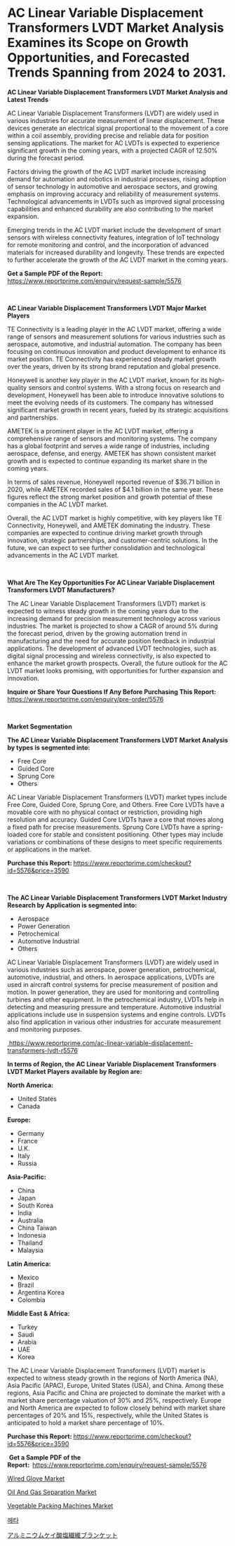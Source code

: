 <p><h1>AC Linear Variable Displacement Transformers LVDT Market Analysis Examines its Scope on Growth Opportunities, and Forecasted Trends Spanning from 2024 to 2031.</h1></p><p><strong>AC Linear Variable Displacement Transformers LVDT Market Analysis and Latest Trends</strong></p>
<p><p>AC Linear Variable Displacement Transformers (LVDT) are widely used in various industries for accurate measurement of linear displacement. These devices generate an electrical signal proportional to the movement of a core within a coil assembly, providing precise and reliable data for position sensing applications. The market for AC LVDTs is expected to experience significant growth in the coming years, with a projected CAGR of 12.50% during the forecast period.</p><p>Factors driving the growth of the AC LVDT market include increasing demand for automation and robotics in industrial processes, rising adoption of sensor technology in automotive and aerospace sectors, and growing emphasis on improving accuracy and reliability of measurement systems. Technological advancements in LVDTs such as improved signal processing capabilities and enhanced durability are also contributing to the market expansion.</p><p>Emerging trends in the AC LVDT market include the development of smart sensors with wireless connectivity features, integration of IoT technology for remote monitoring and control, and the incorporation of advanced materials for increased durability and longevity. These trends are expected to further accelerate the growth of the AC LVDT market in the coming years.</p></p>
<p><strong>Get a Sample PDF of the Report:&nbsp;</strong> <a href="https://www.reportprime.com/enquiry/request-sample/5576">https://www.reportprime.com/enquiry/request-sample/5576</a></p>
<p>&nbsp;</p>
<p><strong>AC Linear Variable Displacement Transformers LVDT Major Market Players</strong></p>
<p><p>TE Connectivity is a leading player in the AC LVDT market, offering a wide range of sensors and measurement solutions for various industries such as aerospace, automotive, and industrial automation. The company has been focusing on continuous innovation and product development to enhance its market position. TE Connectivity has experienced steady market growth over the years, driven by its strong brand reputation and global presence.</p><p>Honeywell is another key player in the AC LVDT market, known for its high-quality sensors and control systems. With a strong focus on research and development, Honeywell has been able to introduce innovative solutions to meet the evolving needs of its customers. The company has witnessed significant market growth in recent years, fueled by its strategic acquisitions and partnerships.</p><p>AMETEK is a prominent player in the AC LVDT market, offering a comprehensive range of sensors and monitoring systems. The company has a global footprint and serves a wide range of industries, including aerospace, defense, and energy. AMETEK has shown consistent market growth and is expected to continue expanding its market share in the coming years.</p><p>In terms of sales revenue, Honeywell reported revenue of $36.71 billion in 2020, while AMETEK recorded sales of $4.1 billion in the same year. These figures reflect the strong market position and growth potential of these companies in the AC LVDT market.</p><p>Overall, the AC LVDT market is highly competitive, with key players like TE Connectivity, Honeywell, and AMETEK dominating the industry. These companies are expected to continue driving market growth through innovation, strategic partnerships, and customer-centric solutions. In the future, we can expect to see further consolidation and technological advancements in the AC LVDT market.</p></p>
<p>&nbsp;</p>
<p><strong>What Are The Key Opportunities For AC Linear Variable Displacement Transformers LVDT Manufacturers?</strong></p>
<p><p>The AC Linear Variable Displacement Transformers (LVDT) market is expected to witness steady growth in the coming years due to the increasing demand for precision measurement technology across various industries. The market is projected to show a CAGR of around 5% during the forecast period, driven by the growing automation trend in manufacturing and the need for accurate position feedback in industrial applications. The development of advanced LVDT technologies, such as digital signal processing and wireless connectivity, is also expected to enhance the market growth prospects. Overall, the future outlook for the AC LVDT market looks promising, with opportunities for further expansion and innovation.</p></p>
<p><strong>Inquire or Share Your Questions If Any Before Purchasing This Report:</strong> <a href="https://www.reportprime.com/enquiry/pre-order/5576">https://www.reportprime.com/enquiry/pre-order/5576</a></p>
<p>&nbsp;</p>
<p><strong>Market Segmentation</strong></p>
<p><strong>The AC Linear Variable Displacement Transformers LVDT Market Analysis by types is segmented into:</strong></p>
<p><ul><li>Free Core</li><li>Guided Core</li><li>Sprung Core</li><li>Others</li></ul></p>
<p><p>AC Linear Variable Displacement Transformers (LVDT) market types include Free Core, Guided Core, Sprung Core, and Others. Free Core LVDTs have a movable core with no physical contact or restriction, providing high resolution and accuracy. Guided Core LVDTs have a core that moves along a fixed path for precise measurements. Sprung Core LVDTs have a spring-loaded core for stable and consistent positioning. Other types may include variations or combinations of these designs to meet specific requirements or applications in the market.</p></p>
<p><strong>Purchase this Report:&nbsp;</strong><a href="https://www.reportprime.com/checkout?id=5576&price=3590">https://www.reportprime.com/checkout?id=5576&price=3590</a></p>
<p>&nbsp;</p>
<p><strong>The AC Linear Variable Displacement Transformers LVDT Market Industry Research by Application is segmented into:</strong></p>
<p><ul><li>Aerospace</li><li>Power Generation</li><li>Petrochemical</li><li>Automotive Industrial</li><li>Others</li></ul></p>
<p><p>AC Linear Variable Displacement Transformers (LVDT) are widely used in various industries such as aerospace, power generation, petrochemical, automotive, industrial, and others. In aerospace applications, LVDTs are used in aircraft control systems for precise measurement of position and motion. In power generation, they are used for monitoring and controlling turbines and other equipment. In the petrochemical industry, LVDTs help in detecting and measuring pressure and temperature. Automotive industrial applications include use in suspension systems and engine controls. LVDTs also find application in various other industries for accurate measurement and monitoring purposes.</p></p>
<p><a href="https://www.reportprime.com/ac-linear-variable-displacement-transformers-lvdt-r5576">&nbsp;https://www.reportprime.com/ac-linear-variable-displacement-transformers-lvdt-r5576</a></p>
<p><strong>In terms of Region, the AC Linear Variable Displacement Transformers LVDT Market Players available by Region are:</strong></p>
<p>
    <p> <strong> North America: </strong>
        <ul>
            <li>United States</li>
            <li>Canada</li>
        </ul>
        </p> 
    <p> <strong> Europe: </strong>
        <ul>
            <li>Germany</li>
            <li>France</li>
            <li>U.K.</li>
            <li>Italy</li>
            <li>Russia</li>
        </ul>
        </p> 
    <p> <strong> Asia-Pacific: </strong>
        <ul>
            <li>China</li>
            <li>Japan</li>
            <li>South Korea</li>
            <li>India</li>
            <li>Australia</li>
            <li>China Taiwan</li>
            <li>Indonesia</li>
            <li>Thailand</li>
            <li>Malaysia</li>
        </ul>
        </p> 
    <p> <strong> Latin America: </strong>
        <ul>
            <li>Mexico</li>
            <li>Brazil</li>
            <li>Argentina Korea</li>
            <li>Colombia</li>
        </ul>
        </p> 
    <p> <strong> Middle East & Africa: </strong>
        <ul>
            <li>Turkey</li>
            <li>Saudi</li>
            <li>Arabia</li>
            <li>UAE</li>
            <li>Korea</li>
        </ul>
    </p>
    </p>
<p><p>The AC Linear Variable Displacement Transformers (LVDT) market is expected to witness steady growth in the regions of North America (NA), Asia Pacific (APAC), Europe, United States (USA), and China. Among these regions, Asia Pacific and China are projected to dominate the market with a market share percentage valuation of 30% and 25%, respectively. Europe and North America are expected to follow closely behind with market share percentages of 20% and 15%, respectively, while the United States is anticipated to hold a market share percentage of 10%.</p></p>
<p><strong>Purchase this Report: </strong><a href="https://www.reportprime.com/checkout?id=5576&price=3590">https://www.reportprime.com/checkout?id=5576&price=3590</a></p>
<p>&nbsp;<strong>Get a Sample PDF of the Report:&nbsp;&nbsp;</strong><a href="https://www.reportprime.com/enquiry/request-sample/5576">https://www.reportprime.com/enquiry/request-sample/5576</a></p>
<p><strong></strong></p>
<p><p><a href="https://github.com/Whitneyboyettebo9kiw7yr13/Market-Research-Report-List-2/blob/main/wired-glove-market.md">Wired Glove Market</a></p><p><a href="https://www.linkedin.com/pulse/oil-gas-separation-market-furnishes-information-share-trends-oy3zf">Oil And Gas Separation Market</a></p><p><a href="https://www.linkedin.com/pulse/decoding-vegetable-packing-machines-market-metrics-share-rkfre">Vegetable Packing Machines Market</a></p><p><a href="https://github.com/vsn7qpua81q/Market-Research-Report-List-2/blob/main/186075470806.md">헤타</a></p><p><a href="https://github.com/adcxff01450218/Market-Research-Report-List-2/blob/main/766429774261.md">アルミニウムケイ酸塩繊維ブランケット</a></p></p>